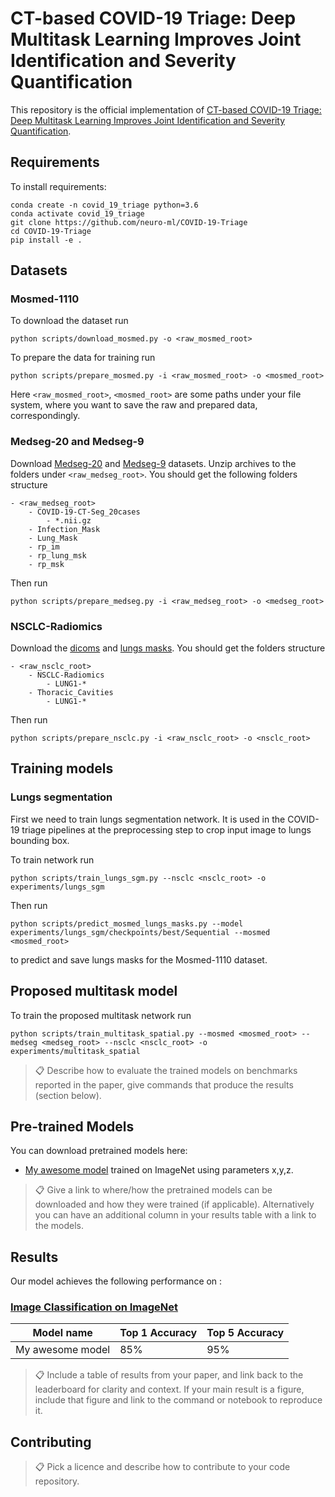 # CT-based COVID-19 Triage: Deep Multitask Learning Improves Joint Identification and Severity Quantification

This repository is the official implementation of [CT-based COVID-19 Triage: Deep Multitask Learning Improves Joint Identification and Severity Quantification]().

## Requirements

To install requirements:

```
conda create -n covid_19_triage python=3.6
conda activate covid_19_triage
git clone https://github.com/neuro-ml/COVID-19-Triage
cd COVID-19-Triage
pip install -e .
```

## Datasets
### Mosmed-1110
To download the dataset run
```
python scripts/download_mosmed.py -o <raw_mosmed_root>
```
To prepare the data for training run
```
python scripts/prepare_mosmed.py -i <raw_mosmed_root> -o <mosmed_root>
```
Here `<raw_mosmed_root>`, `<mosmed_root>` are some paths under your file system, where you want to save the raw and prepared data, correspondingly.

### Medseg-20 and Medseg-9
Download [Medseg-20](http://medicalsegmentation.com/covid19/) and [Medseg-9](https://zenodo.org/record/3757476#.Xp0FhB9fgUE) datasets. Unzip archives to the folders under `<raw_medseg_root>`. You should get the following folders structure
```
- <raw_medseg_root>
    - COVID-19-CT-Seg_20cases
        - *.nii.gz
    - Infection_Mask
    - Lung_Mask
    - rp_im
    - rp_lung_msk
    - rp_msk
```
Then run
```
python scripts/prepare_medseg.py -i <raw_medseg_root> -o <medseg_root>
```

### NSCLC-Radiomics
Download the [dicoms](https://wiki.cancerimagingarchive.net/display/Public/NSCLC-Radiomics) and [lungs masks](https://wiki.cancerimagingarchive.net/pages/viewpage.action?pageId=68551327). You should get the
folders structure
```
- <raw_nsclc_root>
    - NSCLC-Radiomics
        - LUNG1-*
    - Thoracic_Cavities
        - LUNG1-*
```
Then run
```
python scripts/prepare_nsclc.py -i <raw_nsclc_root> -o <nsclc_root>
```

## Training models

### Lungs segmentation
First we need to train lungs segmentation network. It is used in the COVID-19 triage pipelines at the preprocessing step to crop input image to lungs bounding box.

To train network run
```
python scripts/train_lungs_sgm.py --nsclc <nsclc_root> -o experiments/lungs_sgm
```
Then run 
```
python scripts/predict_mosmed_lungs_masks.py --model experiments/lungs_sgm/checkpoints/best/Sequential --mosmed <mosmed_root>
```
to predict and save lungs masks for the Mosmed-1110 dataset.

## Proposed multitask model

To train the proposed multitask network run

```eval
python scripts/train_multitask_spatial.py --mosmed <mosmed_root> --medseg <medseg_root> --nsclc <nsclc_root> -o experiments/multitask_spatial
```

>📋  Describe how to evaluate the trained models on benchmarks reported in the paper, give commands that produce the results (section below).

## Pre-trained Models

You can download pretrained models here:

- [My awesome model](https://drive.google.com/mymodel.pth) trained on ImageNet using parameters x,y,z. 

>📋  Give a link to where/how the pretrained models can be downloaded and how they were trained (if applicable).  Alternatively you can have an additional column in your results table with a link to the models.

## Results

Our model achieves the following performance on :

### [Image Classification on ImageNet](https://paperswithcode.com/sota/image-classification-on-imagenet)

| Model name         | Top 1 Accuracy  | Top 5 Accuracy |
| ------------------ |---------------- | -------------- |
| My awesome model   |     85%         |      95%       |

>📋  Include a table of results from your paper, and link back to the leaderboard for clarity and context. If your main result is a figure, include that figure and link to the command or notebook to reproduce it. 


## Contributing

>📋  Pick a licence and describe how to contribute to your code repository. 
